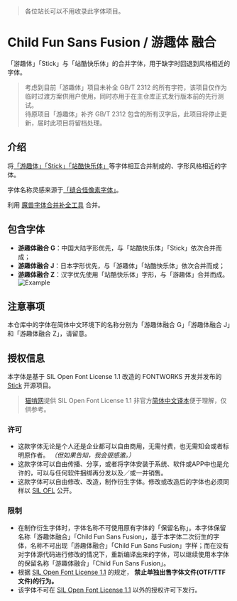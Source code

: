 > 各位站长可以不用收录此字体项目。

# Child Fun Sans Fusion / 游趣体 融合  
「游趣体」「Stick」与「站酷快乐体」的合并字体，用于缺字时回退到风格相近的字体。  

> 考虑到目前「游趣体」项目未补全 GB/T 2312 的所有字符，该项目仅作为临时过渡方案供用户使用，同时亦用于在主仓库正式发行版本前的先行测试。  
> 待原项目「游趣体」补齐 GB/T 2312 包含的所有汉字后，此项目将停止更新，届时此项目将留档处理。

 ## 介绍 
将[「游趣体」](https://github.com/Des-Magmeta/ChildFunSans)[「Stick」](https://github.com/fontworks-fonts/Stick)[「站酷快乐体」](https://github.com/googlefonts/zcool-kuaile)等字体相互合并制成的、字形风格相近的字体。 
  
 字体名称灵感来源于[「缝合怪像素字体」](https://github.com/TakWolf/fusion-pixel-font)。 
  
 利用 [魔兽字体合并补全工具](https://github.com/nowar-fonts/Warcraft-Font-Merger) 合并。

 ## 包含字体
- **游趣体融合 G**：中国大陆字形优先，与「站酷快乐体」「Stick」依次合并而成；  
- **游趣体融合 J**：日本字形优先，与「游趣体」「站酷快乐体」依次合并而成；  
- **游趣体融合 Z**：汉字优先使用「站酷快乐体」字形，与「游趣体」合并而成。  
![Example](https://github.com/Des-Magmeta/ChildFunSans-Fusion/assets/125174106/3c0d435b-d442-462f-8364-94bdb9e1c043)

 ## 注意事项 
 本仓库中的字体在简体中文环境下的名称分别为「游趣体融合 G」「游趣体融合 J」和「游趣体融合 Z」，请留意。 
  
 ## 授权信息 
  
 本字体是基于 SIL Open Font License 1.1 改造的 FONTWORKS 开发并发布的 [Stick](https://github.com/fontworks-fonts/Stick) 开源项目。
  
 > [猫啃网](https://www.maoken.com/)提供 SIL Open Font License 1.1 非官方[简体中文译本](https://www.maoken.com/ofl)便于理解，仅供参考。 
  
 ### 许可 
  
 - 这款字体无论是个人还是企业都可以自由商用，无需付费，也无需知会或者标明原作者。 *（但如果告知，我会很感激。）* 
 - 这款字体可以自由传播、分享，或者将字体安装于系统、软件或APP中也是允许的，可以与任何软件捆绑再分发以及／或一并销售。 
 - 这款字体可以自由修改、改造，制作衍生字体。修改或改造后的字体也必须同样以 [SIL OFL](https://scripts.sil.org/OFL) 公开。 
  
 ### 限制 
  
 - 在制作衍生字体时，字体名称不可使用原有字体的「保留名称」。本字体保留名称「游趣体融合」「Child Fun Sans Fusion」，基于本字体二次衍生的字体，名称不可出现「游趣体融合」「Child Fun Sans Fusion」字样；而在没有对字体源代码进行修改的情况下，重新编译出来的字体，可以继续使用本字体的保留名称「游趣体融合」「Child Fun Sans Fusion」。 
 - 根据 [SIL Open Font License 1.1](https://scripts.sil.org/OFL) 的规定， **禁止单独出售字体文件(OTF/TTF文件)的行为。** 
 - 该字体不可在 [SIL Open Font License 1.1](https://scripts.sil.org/OFL) 以外的授权许可下发行。
